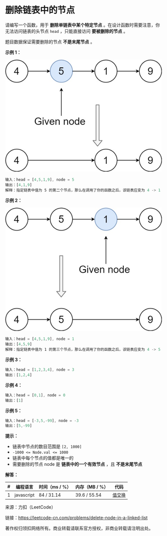 # 删除链表中的节点

请编写一个函数，用于 **删除单链表中某个特定节点** 。在设计函数时需要注意，你无法访问链表的头节点 `head` ，只能直接访问 **要被删除的节点** 。

题目数据保证需要删除的节点 **不是末尾节点** 。

**示例 1：**

![示例1](./eg1.jpg)

``` javascript
输入：head = [4,5,1,9], node = 5
输出：[4,1,9]
解释：指定链表中值为 5 的第二个节点，那么在调用了你的函数之后，该链表应变为 4 -> 1 -> 9
```

**示例 2：**

![示例2](./eg2.jpg)

``` javascript
输入：head = [4,5,1,9], node = 1
输出：[4,5,9]
解释：指定链表中值为 1 的第三个节点，那么在调用了你的函数之后，该链表应变为 4 -> 5 -> 9
```

**示例 3：**

``` javascript
输入：head = [1,2,3,4], node = 3
输出：[1,2,4]
```

**示例 4：**

``` javascript
输入：head = [0,1], node = 0
输出：[1]
```

**示例 5：**

``` javascript
输入：head = [-3,5,-99], node = -3
输出：[5,-99]
```

**提示：**

- 链表中节点的数目范围是 `[2, 1000]`
- `-1000 <= Node.val <= 1000`
- 链表中每个节点的值都是唯一的
- 需要删除的节点 node 是 **链表中的一个有效节点** ，且 **不是末尾节点**

**解答：**

**#**|**编程语言**|**时间（ms / %）**|**内存（MB / %）**|**代码**
--|--|--|--|--
1|javascript|84 / 31.14|39.6 / 55.54|[值交换](./javascript/ac_v1.js)

来源：力扣（LeetCode）

链接：https://leetcode-cn.com/problems/delete-node-in-a-linked-list

著作权归领扣网络所有。商业转载请联系官方授权，非商业转载请注明出处。

